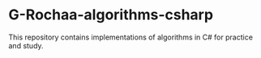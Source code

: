 # G-Rochaa-algorithms-csharp
This repository contains implementations of algorithms in C# for practice and study.
